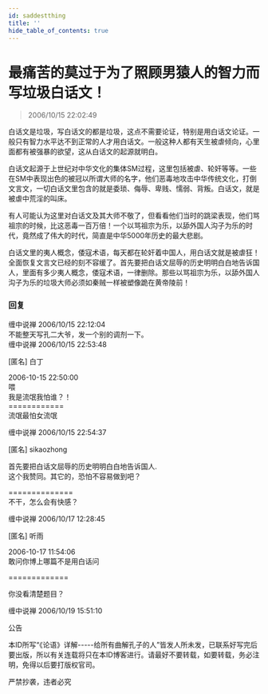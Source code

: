 ```yaml
---
id: saddestthing
title: ''
hide_table_of_contents: true
---
```


# 最痛苦的莫过于为了照顾男猿人的智力而写垃圾白话文！

> 2006/10/15 22:02:49

白话文是垃圾，写白话文的都是垃圾，这点不需要论证，特别是用白话文论证。一般只有智力水平达不到正常的人才用白话文。一般这种人都有天生被虐倾向，心里面都有被强暴的欲望，这从白话文的起源就明白。

白话文起源于上世纪对中华文化的集体SM过程，这里包括被虐、轮奸等等。一些在SM中表现出色的被冠以所谓大师的名字，他们恶毒地攻击中华传统文化，打倒文言文，一切白话文里包含的就是委琐、侮辱、卑贱、懦弱、背叛。白话文，就是被虐中荒淫的叫床。

有人可能认为这里对白话文及其大师不敬了，但看看他们当时的跳梁表现，他们骂祖宗的时候，比这恶毒一百万倍！一个以骂祖宗为乐，以舔外国人沟子为乐的时代，竟然成了伟大的时代，简直是中华5000年历史的最大悲剧。

白话文里的夷人概念，倭寇术语，每天都在轮奸着中国人，用白话文就是被虐狂！全面恢复文言文已经的刻不容缓了。首先要把白话文屈辱的历史明明白白地告诉国人，里面有多少夷人概念，倭寇术语，一律删除。那些以骂祖宗为乐，以舔外国人沟子为乐的垃圾大师必须如秦贼一样被塑像跪在黄帝陵前！

### 回复

<div class='blog-comment'>
<span class='blog-comment-chan'>缠中说禅</span> 2006/10/15 22:12:04<br/>
不能整天写孔二大爷，发一个别的调剂一下。
</div>

<div class='blog-comment'>
<span class='blog-comment-chan'>缠中说禅</span> 2006/10/15 22:53:48<br/>

[匿名] 白丁 

 
2006-10-15 22:50:00 <br/>
喂<br/>
我是流氓我怕谁？！<br/>
============<br/>
流氓最怕女流氓
</div>

<div class='blog-comment'>
<span class='blog-comment-chan'>缠中说禅</span> 2006/10/15 22:54:37<br/>

[匿名] sikaozhong 

首先要把白话文屈辱的历史明明白白地告诉国人.<br/>
这个我赞同。其它的，恐怕不容易做到吧？ 
 
==============<br/>
不干，怎么会有快感？
</div>

<div class='blog-comment'>
<span class='blog-comment-chan'>缠中说禅</span> 2006/10/17 12:28:45<br/>

[匿名] 听雨 

 
2006-10-17 11:54:06 <br/>
敢问你博上哪篇不是用白话问 
 
=============<br/>

你没看清楚题目？
</div>

<div class='blog-comment'>
<span class='blog-comment-chan'>缠中说禅</span> 2006/10/19 15:51:10<br/>

公告

本ID所写“《论语》详解-----给所有曲解孔子的人”皆发人所未发，已联系好写完后要出版，所以有关连载将只在本ID博客进行。请最好不要转载，如要转载，务必注明，免得以后要打版权官司。

严禁抄袭，违者必究
</div>